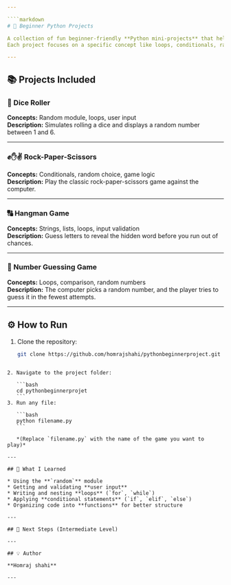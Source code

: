 ```yaml
---

````markdown
# 🐍 Beginner Python Projects

A collection of fun beginner-friendly **Python mini-projects** that helped me learn the basics of programming.  
Each project focuses on a specific concept like loops, conditionals, random numbers, and user input.

---
```


## 📚 Projects Included

### 🎲 Dice Roller
**Concepts:** Random module, loops, user input  
**Description:** Simulates rolling a dice and displays a random number between 1 and 6.

---

### ✊✋✌️ Rock-Paper-Scissors
**Concepts:** Conditionals, random choice, game logic  
**Description:** Play the classic rock-paper-scissors game against the computer.

---

### 🔠 Hangman Game
**Concepts:** Strings, lists, loops, input validation  
**Description:** Guess letters to reveal the hidden word before you run out of chances.

---

### 🔢 Number Guessing Game
**Concepts:** Loops, comparison, random numbers  
**Description:** The computer picks a random number, and the player tries to guess it in the fewest attempts.

---

## ⚙️ How to Run

1. Clone the repository:
   ```bash
   git clone https://github.com/homrajshahi/pythonbeginnerproject.git
````

2. Navigate to the project folder:

   ```bash
   cd pythonbeginnerprojet
   ```
3. Run any file:

   ```bash
   python filename.py
   ```

   *(Replace `filename.py` with the name of the game you want to play)*

---

## 🧩 What I Learned

* Using the **`random`** module
* Getting and validating **user input**
* Writing and nesting **loops** (`for`, `while`)
* Applying **conditional statements** (`if`, `elif`, `else`)
* Organizing code into **functions** for better structure

---

## 🚀 Next Steps (Intermediate Level)

---

## 💡 Author

**Homraj shahi**

---
